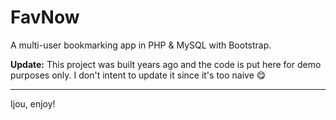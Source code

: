# FavNow

A multi-user bookmarking app in PHP & MySQL with Bootstrap.

**Update:** This project was built years ago and the code is put here for demo purposes only. I don't intent to update it since it's too naive 😋

---

Ijou, enjoy!
